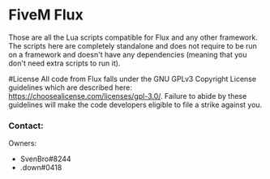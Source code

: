 # FiveM Flux
Those are all the Lua scripts compatible for Flux and any other framework. The scripts here are completely standalone and does not require to be run on a framework and doesn't have any dependencies (meaning that you don't need extra scripts to run it).


#License
All code from Flux falls under the GNU GPLv3 Copyright License guidelines which are described here: https://choosealicense.com/licenses/gpl-3.0/. Failure to abide by these guidelines will make the code developers eligible to file a strike against you.



### Contact:
Owners:
- SvenBro#8244
- .down#0418
